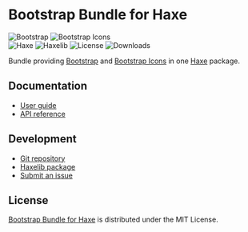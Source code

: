 # Bootstrap Bundle for Haxe
![Bootstrap](https://flat.badgen.net/badge/bootstrap/v5.1.3/blue) ![Bootstrap Icons](https://flat.badgen.net/badge/bootstrap-icons/v1.7.1/blue)  
![Haxe](https://flat.badgen.net/badge/haxe/%3E%3D4.2.0/green) ![Haxelib](https://flat.badgen.net/haxelib/v/bootstrap_bundle) ![License](https://flat.badgen.net/haxelib/license/bootstrap_bundle) ![Downloads](https://flat.badgen.net/haxelib/d/bootstrap_bundle)

Bundle providing [Bootstrap](https://getbootstrap.com) and [Bootstrap Icons](https://icons.getbootstrap.com)
in one [Haxe](https://haxe.org) package.

## Documentation
- [User guide](https://bitbucket.org/cedx/bootstrap.hx/wiki)
- [API reference](https://cedx.github.io/bootstrap.hx)

## Development
- [Git repository](https://bitbucket.org/cedx/bootstrap.hx)
- [Haxelib package](https://lib.haxe.org/p/bootstrap_bundle)
- [Submit an issue](https://bitbucket.org/cedx/bootstrap.hx/issues)

## License
[Bootstrap Bundle for Haxe](https://bitbucket.org/cedx/bootstrap.hx) is distributed under the MIT License.
